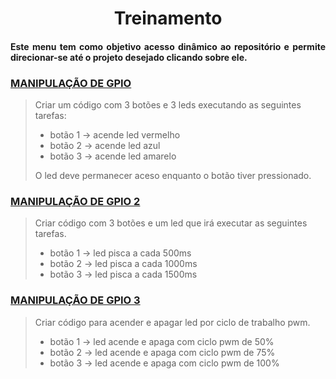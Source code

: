 <h1 align="center">Treinamento</h1>
<h4 align="justify">Este menu tem como objetivo acesso dinâmico ao repositório e permite direcionar-se até o projeto desejado clicando sobre ele.</h1>

### [MANIPULAÇÃO DE GPIO](Button_LED)
> Criar um código com 3 botões e 3 leds executando as seguintes tarefas:
> 
>* botão 1 -> acende led vermelho
>* botão 2 -> acende led azul
>* botão 3 -> acende led amarelo
>
> O led deve permanecer aceso enquanto o botão tiver pressionado.

### [MANIPULAÇÃO DE GPIO 2](Button_Time_LED)
> Criar código com 3 botões e um led que irá executar as seguintes tarefas.
>* botão 1 -> led pisca a cada 500ms
>* botão 2 -> led pisca a cada 1000ms
>* botão 3 -> led pisca a cada 1500ms

### [MANIPULAÇÃO DE GPIO 3](Button_PWM_LED)
> Criar código para acender e apagar led por ciclo de trabalho pwm.
>* botão 1 -> led acende e apaga com ciclo pwm de 50%
>* botão 2 -> led acende e apaga com ciclo pwm de 75%
>* botão 3 -> led acende e apaga com ciclo pwm de 100%
